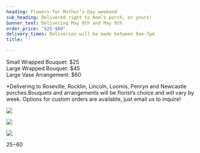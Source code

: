 ```yaml
---
heading: Flowers for Mother’s Day weekend
sub_heading: Delivered right to mom’s porch, or yours!
banner_text: Delivering May 8th and May 9th
order_price: "$25-$60"
delivery_times: Deliveries will be made between 9am-7pm
title: ''

---
```

Small Wrapped Bouquet: $25  
Large Wrapped Bouquet: $45  
Large Vase Arrangement: $60

\*Delivering to Roseville, Rocklin, Lincoln, Loomis, Penryn and Newcastle porches.Bouquets and arrangements will be florist’s choice and will vary by week. Options for custom orders are available, just email us to inquire!

<div class="sample-images">

![](/uploads/fw1.jpg)

![](/uploads/fw3.jpg)

![](/uploads/fw2.jpg)

</div>

<slot name="button">$25-$60</slot>